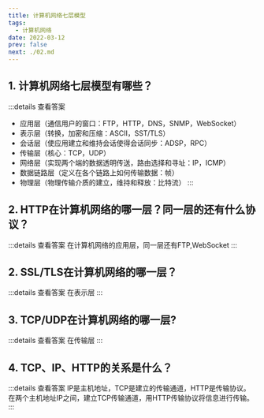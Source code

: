 ```yaml
---
title: 计算机网络七层模型
tags: 
  - 计算机网络
date: 2022-03-12
prev: false
next: ./02.md
---
```



## 1. 计算机网络七层模型有哪些？

:::details 查看答案
- 应用层（通信用户的窗口：FTP，HTTP，DNS，SNMP，WebSocket）
- 表示层（转换，加密和压缩：ASCII，SST/TLS）
- 会话层（使应用建立和维持会话使得会话同步：ADSP，RPC）
- 传输层（核心：TCP，UDP）
- 网络层（实现两个端的数据透明传送，路由选择和寻址：IP，ICMP）
- 数据链路层（定义在各个链路上如何传输数据：帧）
- 物理层（物理传输介质的建立，维持和释放：比特流）
:::

## 2. HTTP在计算机网络的哪一层？同一层的还有什么协议？

:::details 查看答案
在计算机网络的应用层，同一层还有FTP,WebSocket
:::

## 2. SSL/TLS在计算机网络的哪一层？

:::details 查看答案
在表示层
:::

## 3. TCP/UDP在计算机网络的哪一层?

:::details 查看答案
在传输层
:::

## 4. TCP、IP、HTTP的关系是什么？

:::details 查看答案
IP是主机地址，TCP是建立的传输通道，HTTP是传输协议。在两个主机地址IP之间，建立TCP传输通道，用HTTP传输协议将信息进行传输。
:::
